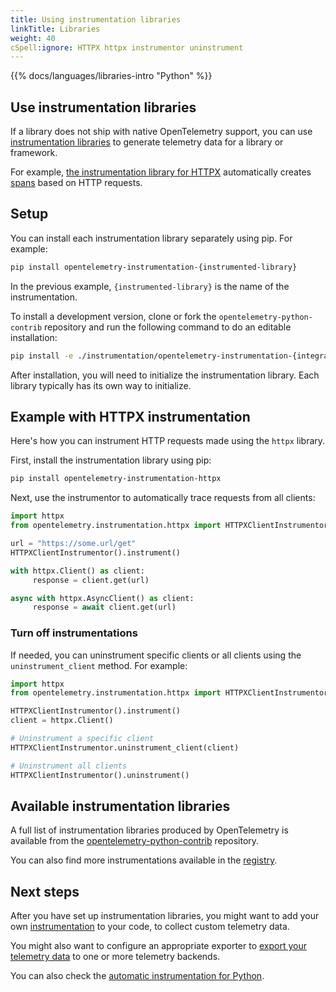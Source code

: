 ```yaml
---
title: Using instrumentation libraries
linkTitle: Libraries
weight: 40
cSpell:ignore: HTTPX httpx instrumentor uninstrument
---
```


{{% docs/languages/libraries-intro "Python" %}}

## Use instrumentation libraries

If a library does not ship with native OpenTelemetry support, you can use
[instrumentation libraries](/docs/specs/otel/glossary/#instrumentation-library)
to generate telemetry data for a library or framework.

For example,
[the instrumentation library for HTTPX](https://pypi.org/project/opentelemetry-instrumentation-httpx/)
automatically creates [spans](/docs/concepts/signals/traces/#spans) based on
HTTP requests.

## Setup

You can install each instrumentation library separately using pip. For example:

```sh
pip install opentelemetry-instrumentation-{instrumented-library}
```

In the previous example, `{instrumented-library}` is the name of the
instrumentation.

To install a development version, clone or fork the
`opentelemetry-python-contrib` repository and run the following command to do an
editable installation:

```sh
pip install -e ./instrumentation/opentelemetry-instrumentation-{integration}
```

After installation, you will need to initialize the instrumentation library.
Each library typically has its own way to initialize.

## Example with HTTPX instrumentation

Here's how you can instrument HTTP requests made using the `httpx` library.

First, install the instrumentation library using pip:

```sh
pip install opentelemetry-instrumentation-httpx
```

Next, use the instrumentor to automatically trace requests from all clients:

```python
import httpx
from opentelemetry.instrumentation.httpx import HTTPXClientInstrumentor

url = "https://some.url/get"
HTTPXClientInstrumentor().instrument()

with httpx.Client() as client:
     response = client.get(url)

async with httpx.AsyncClient() as client:
     response = await client.get(url)
```

### Turn off instrumentations

If needed, you can uninstrument specific clients or all clients using the
`uninstrument_client` method. For example:

```python
import httpx
from opentelemetry.instrumentation.httpx import HTTPXClientInstrumentor

HTTPXClientInstrumentor().instrument()
client = httpx.Client()

# Uninstrument a specific client
HTTPXClientInstrumentor.uninstrument_client(client)

# Uninstrument all clients
HTTPXClientInstrumentor().uninstrument()
```

## Available instrumentation libraries

A full list of instrumentation libraries produced by OpenTelemetry is available
from the [opentelemetry-python-contrib][] repository.

You can also find more instrumentations available in the
[registry](/ecosystem/registry/?language=python&component=instrumentation).

## Next steps

After you have set up instrumentation libraries, you might want to add your own
[instrumentation](/docs/languages/python/instrumentation) to your code, to
collect custom telemetry data.

You might also want to configure an appropriate exporter to
[export your telemetry data](/docs/languages/python/exporters) to one or more
telemetry backends.

You can also check the
[automatic instrumentation for Python](/docs/languages/python/automatic).

[opentelemetry-python-contrib]:
  https://github.com/open-telemetry/opentelemetry-python-contrib/tree/main/instrumentation#readme
